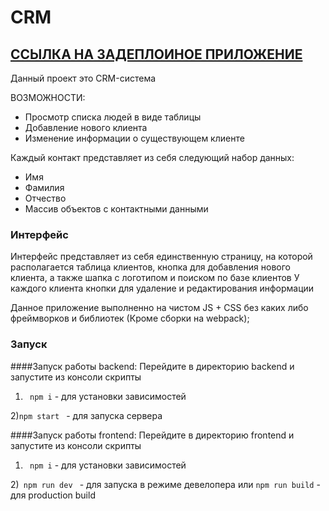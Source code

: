# CRM

## [ ССЫЛКА НА ЗАДЕПЛОИНОЕ ПРИЛОЖЕНИЕ](https://crm.alexstrigo.ru)

Данный проект это CRM-система

ВОЗМОЖНОСТИ:

- Просмотр списка людей в виде таблицы
- Добавление нового клиента
- Изменение информации о существующем клиенте

Каждый контакт представляет из себя следующий набор данных:

- Имя
- Фамилия
- Отчество
- Массив объектов с контактными данными

### Интерфейс

Интерфейс представляет из себя единственную страницу, на которой располагается
таблица клиентов, кнопка для добавления нового клиента, а также шапка с логотипом и поиском по базе клиентов
У каждого клиента кнопки для удаление и редактирования информации

Данное приложение выполненно на чистом JS + CSS без каких либо фреймворков и библиотек (Кроме cборки на webpack);

### Запуск

####Запуск работы backend:
Перейдите в директорию backend и запустите из консоли скрипты

1. `  npm i ` - для установки зависимостей

2)` npm start  ` - для запуска сервера

####Запуск работы frontend:
Перейдите в директорию frontend и запустите из консоли скрипты

1. `  npm i ` - для установки зависимостей

2)`	 npm run dev  ` - для запуска в режиме девелопера или `npm run build` - для production build
